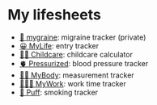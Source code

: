 # My lifesheets

- [🤕 mygraine](mygraine): migraine tracker (private)
- [😀 MyLife](mylife): entry tracker
- [👶🏼 Childcare](childcare): childcare calculator
- [🫀 Pressurized](pressurized): blood pressure tracker
- [💪🏼 MyBody](mybody): measurement tracker
- [👩🏽‍💻 MyWork](mywork): work time tracker
- [🚬 Puff](puff): smoking tracker